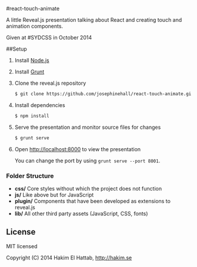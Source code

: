 
#react-touch-animate

A little Reveal.js presentation talking about React and creating touch and animation components.

Given at #SYDCSS in October 2014

##Setup

1. Install [Node.js](http://nodejs.org/)

2. Install [Grunt](http://gruntjs.com/getting-started#installing-the-cli)

4. Clone the reveal.js repository
   ```sh
   $ git clone https://github.com/josephinehall/react-touch-animate.git
   ```

5. Install dependencies
   ```sh
   $ npm install
   ```

6. Serve the presentation and monitor source files for changes
   ```sh
   $ grunt serve
   ```

8. Open <http://localhost:8000> to view the presentation

   You can change the port by using `grunt serve --port 8001`.

### Folder Structure
- **css/** Core styles without which the project does not function
- **js/** Like above but for JavaScript
- **plugin/** Components that have been developed as extensions to reveal.js
- **lib/** All other third party assets (JavaScript, CSS, fonts)

## License

MIT licensed

Copyright (C) 2014 Hakim El Hattab, http://hakim.se
